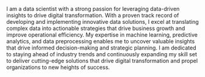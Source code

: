 I am a data scientist with a strong passion for leveraging data-driven insights to drive digital transformation. With a proven track record of developing and implementing innovative data solutions, I excel at translating complex data into actionable strategies that drive business growth and improve operational efficiency. My expertise in machine learning, predictive analytics, and data preprocessing enables me to uncover valuable insights that drive informed decision-making and strategic planning. I am dedicated to staying ahead of industry trends and continuously expanding my skill set to deliver cutting-edge solutions that drive digital transformation and propel organizations to new heights of success.
  
<!---
TolulopeOyejide/TolulopeOyejide is a ✨ special ✨ repository because its `README.md` (this file) appears on your GitHub profile.
You can click the Preview link to take a look at your changes.
--->

